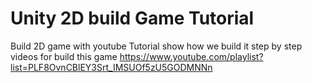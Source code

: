 # Unity 2D build Game Tutorial
Build 2D game with youtube  Tutorial show how we build it step by step
videos for build this game
https://www.youtube.com/playlist?list=PLF8OvnCBlEY3Srt_IMSUOf5zU5GODMNNn
